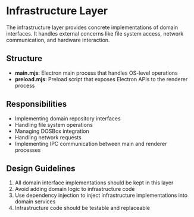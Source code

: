 # Infrastructure Layer

The infrastructure layer provides concrete implementations of domain interfaces. It handles external concerns like file system access, network communication, and hardware interaction.

## Structure

- **main.mjs**: Electron main process that handles OS-level operations
- **preload.mjs**: Preload script that exposes Electron APIs to the renderer process

## Responsibilities

- Implementing domain repository interfaces
- Handling file system operations
- Managing DOSBox integration
- Handling network requests
- Implementing IPC communication between main and renderer processes

## Design Guidelines

1. All domain interface implementations should be kept in this layer
2. Avoid adding domain logic to infrastructure code
3. Use dependency injection to inject infrastructure implementations into domain services
4. Infrastructure code should be testable and replaceable 
